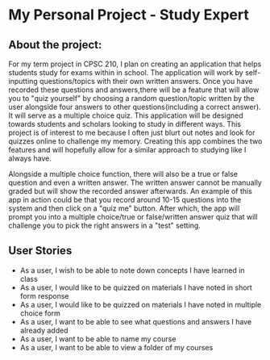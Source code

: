 # My Personal Project - Study Expert



## About the project:
For my term project in CPSC 210, I plan on creating an application that helps students study for exams within in school. The application will work by self-inputting questions/topics with their own written answers. Once you have recorded these questions and answers,there will be a feature that will allow you to "quiz yourself" by choosing a random question/topic written by the user alongside four answers to other questions(including a correct answer). It will serve as a multiple choice quiz. This application will be designed towards students and scholars looking to study in different ways. This project is of interest to me because I often just blurt out notes and look for quizzes online to challenge my memory. Creating this  app combines the two features and will hopefully allow for a similar approach to studying like I always have.

Alongside a multiple choice function, there will also be a true or false question and even a written answer. The written answer cannot be manually graded but will show the recorded answer afterwards. An example of this app in action could be that you record around 10-15 questions into the system and then click on a "quiz me" button. After which, the app will prompt you into a multiple choice/true or false/written answer quiz that will challenge you to pick the right answers in a "test" setting.

## User Stories
- As a user, I wish to be able to note down concepts I have learned in class
- As a user, I would like to be quizzed on materials I have noted in short form response
- As a user, I would like to be quizzed on materials I have noted in multiple choice form
- As a user, I want to be able to see what questions and answers I have already added
- As a user, I want to be able to name my course 
- As a user, I want to be able to view a folder of my courses


